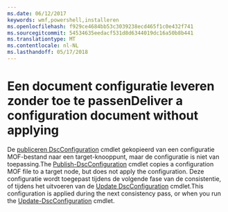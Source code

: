 ```yaml
---
ms.date: 06/12/2017
keywords: wmf,powershell,installeren
ms.openlocfilehash: f929ce4684bb53c3039238ecd465f1c0e432f741
ms.sourcegitcommit: 54534635eedacf531d8d6344019dc16a50b8b441
ms.translationtype: MT
ms.contentlocale: nl-NL
ms.lasthandoff: 05/17/2018
---
```

# <a name="deliver-a-configuration-document-without-applying"></a><span data-ttu-id="6c633-102">Een document configuratie leveren zonder toe te passen</span><span class="sxs-lookup"><span data-stu-id="6c633-102">Deliver a configuration document without applying</span></span>

<span data-ttu-id="6c633-103">De [publiceren DscConfiguration](https://technet.microsoft.com/library/mt517875.aspx) cmdlet gekopieerd van een configuratie MOF-bestand naar een target-knooppunt, maar de configuratie is niet van toepassing.</span><span class="sxs-lookup"><span data-stu-id="6c633-103">The [Publish-DscConfiguration](https://technet.microsoft.com/library/mt517875.aspx) cmdlet copies a configuration MOF file to a target node, but does not apply the configuration.</span></span>
<span data-ttu-id="6c633-104">Deze configuratie wordt toegepast tijdens de volgende fase van de consistentie, of tijdens het uitvoeren van de [Update DscConfiguration](https://technet.microsoft.com/library/mt143541.aspx) cmdlet.</span><span class="sxs-lookup"><span data-stu-id="6c633-104">This configuration is applied during the next consistency pass, or when you run the [Update-DscConfiguration](https://technet.microsoft.com/library/mt143541.aspx) cmdlet.</span></span>
